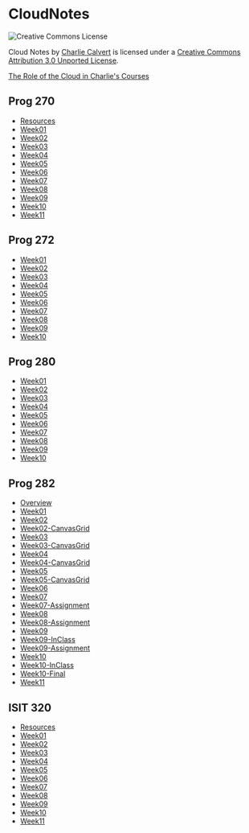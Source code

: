 CloudNotes
========

![Creative Commons License](http://i.creativecommons.org/l/by/3.0/88x31.png)

Cloud Notes by [Charlie Calvert](http://www.elvenware.com/charlie/books/CloudNotes.html) is
licensed under a [Creative Commons Attribution 3.0 Unported
License](http://creativecommons.org/licenses/by/3.0/deed.en_US).

[The Role of the Cloud in Charlie's Courses](CloudOutline.html)

Prog 270
--------

-	[Resources](Prog270/Resources.html)
-	[Week01](Prog270/Week01.html)
-	[Week02](Prog270/Week02.html)
-	[Week03](Prog270/Week03.html)
-	[Week04](Prog270/Week04.html)
-	[Week05](Prog270/Week05.html)
-	[Week06](Prog270/Week06.html)
-	[Week07](Prog270/Week07.html)
-	[Week08](Prog270/Week08.html)
-	[Week09](Prog270/Week09.html)
-	[Week10](Prog270/Week10.html)
-	[Week11](Prog270/Week11.html)

Prog 272
--------

-   [Week01](Prog272/Week01.html)
-   [Week02](Prog272/Week02.html)
-   [Week03](Prog272/Week03.html)
-   [Week04](Prog272/Week04.html)
-   [Week05](Prog272/Week05.html)
-   [Week06](Prog272/Week06.html)
-   [Week07](Prog272/Week07.html)
-   [Week08](Prog272/Week08.html)
-   [Week09](Prog272/Week09.html)
-   [Week10](Prog272/Week10.html)

Prog 280
--------

-   [Week01](Prog280/Week01.html)
-   [Week02](Prog280/Week02.html)
-   [Week03](Prog280/Week03.html)
-   [Week04](Prog280/Week04.html)
-   [Week05](Prog280/Week05.html)
-   [Week06](Prog280/Week06.html)
-   [Week07](Prog280/Week07.html)
-   [Week08](Prog280/Week08.html)
-   [Week09](Prog280/Week09.html)
-   [Week10](Prog280/Week10.html)

Prog 282
--------

-	[Overview](Prog282/Overview.html)
-	[Week01](Prog282/Week01.html)
-	[Week02](Prog282/Week02.html)
-	[Week02-CanvasGrid](Prog282/Week02-CanvasGrid.html)
-	[Week03](Prog282/Week03.html)
-   [Week03-CanvasGrid](Prog282/Week03-CanvasGrid.html)
-	[Week04](Prog282/Week04.html)
-   [Week04-CanvasGrid](Prog282/Week04-CanvasGrid.html)
-	[Week05](Prog282/Week05.html)
-   [Week05-CanvasGrid](Prog282/Week05-CanvasGrid.html)
-	[Week06](Prog282/Week06.html)
-	[Week07](Prog282/Week07.html)
-	[Week07-Assignment](Prog282/Week07-Assignment.html)
-	[Week08](Prog282/Week08.html)
-	[Week08-Assignment](Prog282/Week08-Assignment.html)
-	[Week09](Prog282/Week09.html)
-	[Week09-InClass](Prog282/Week09-InClass.html)
-	[Week09-Assignment](Prog282/Week09-Assignment.html)
-	[Week10](Prog282/Week10.html)
-	[Week10-InClass](Prog282/Week10-InClass.html)
- 	[Week10-Final](Prog282/Week10-Final.html)
- 	[Week11](Prog282/Week11.html)

ISIT 320
--------

- [Resources](Isit320/Resources.html)
- [Week01](Isit320/Week01.html)
- [Week02](Isit320/Week02.html)
- [Week03](Isit320/Week03.html)
- [Week04](Isit320/Week04.html)
- [Week05](Isit320/Week05.html)
- [Week06](Isit320/Week06.html)
- [Week07](Isit320/Week07.html)
- [Week08](Isit320/Week08.html)
- [Week09](Isit320/Week09.html)
- [Week10](Isit320/Week10.html)
- [Week11](Isit320/Week11.html)
